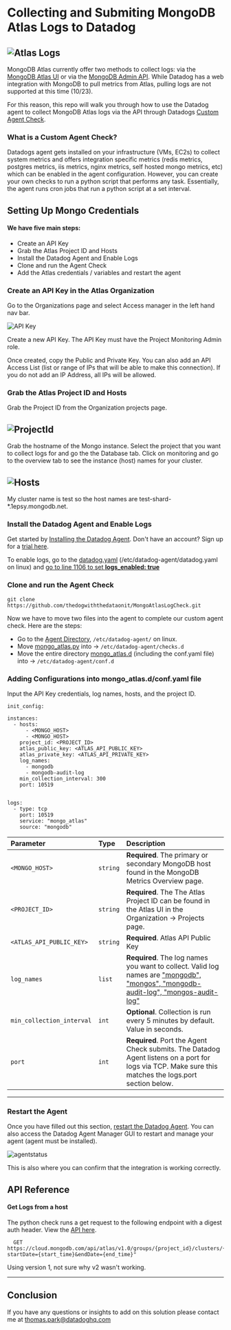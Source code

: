 
# Collecting and Submiting MongoDB Atlas Logs to Datadog
![Atlas Logs](https://p-qkfgo2.t2.n0.cdn.getcloudapp.com/items/p9uYZXQo/fee610bc-86e1-44e5-aaf4-c36cdec5fb5f.jpg?v=adb56fc3106e90c15d9b6695eb4844f9)
---
MongoDB Atlas currently offer two methods to collect logs: via the [MongoDB Atlas UI](https://www.mongodb.com/docs/atlas/mongodb-logs/) or via the [MongoDB Admin API](https://www.mongodb.com/docs/atlas/reference/api-resources-spec/v2/). While Datadog has a web integration with MongoDB to pull metrics from Atlas, pulling logs are not supported at this time (10/23). 

For this reason, this repo will walk you through how to use the Datadog agent to collect MongoDB Atlas logs via the API through Datadogs [Custom Agent Check](https://docs.datadoghq.com/developers/write_agent_check/?tab=agentv6v7).


### What is a Custom Agent Check?
Datadogs agent gets installed on your infrastructure (VMs, EC2s) to collect system metrics and offers integration specific metrics (redis metrics, postgres metrics, iis metrics, nginx metrics, self hosted mongo metrics, etc) which can be enabled in the agent configuration. However, you can create your own checks to run a python script that performs any task. Essentially, the agent runs cron jobs that run a python script at a set interval.

## Setting Up Mongo Credentials

#### We have five main steps:
- Create an API Key
- Grab the Atlas Project ID and Hosts
- Install the Datadog Agent and Enable Logs
- Clone and run the Agent Check
- Add the Atlas credentials / variables and restart the agent

### Create an API Key in the Atlas Organization
Go to the Organizations page and select Access manager in the left hand nav bar.

![API Key](https://p-qkfgo2.t2.n0.cdn.getcloudapp.com/items/GGuy5E1r/59a1c008-e835-4011-812a-3faf0f7767ab.jpg?v=64a657e20bd727ce481edaeeaf32311a)

Create a new API Key. The API Key must have the Project Monitoring Admin role.

Once created, copy the Public and Private Key. You can also add an API Access List (list or range of IPs that will be able to make this connection). If you do not add an IP Address, all IPs will be allowed.

### Grab the Atlas Project ID and Hosts

Grab the Project ID from the Organization projects page.

![ProjectId](https://p-qkfgo2.t2.n0.cdn.getcloudapp.com/items/4guRXZk8/c95af086-dac1-4379-99aa-ea01c552bea5.jpg?source=viewer&v=0ba993e4d828ca733ca8fdf9fe019813)
---
Grab the hostname of the Mongo instance. Select the project that you want to collect logs for and go the the Database tab. Click on monitoring and go to the overview tab to see the instance (host) names for your cluster.

![Hosts](https://p-qkfgo2.t2.n0.cdn.getcloudapp.com/items/p9uYZ6d8/c1fb033c-de4b-486e-83dd-d6d168f988fa.jpg?v=763bc9b0d6ce3fb71348986f2d462452)
---

My cluster name is test so the host names are test-shard-*.1epsy.mongodb.net.


### Install the Datadog Agent and Enable Logs

Get started by [Installing the Datadog Agent](https://docs.datadoghq.com/agent/). Don't have an account? Sign up for a [trial here](https://www.datadoghq.com/free-datadog-trial/).

To enable logs, go to the [datadog.yaml](https://docs.datadoghq.com/agent/configuration/agent-configuration-files/?tab=agentv6v7) (/etc/datadog-agent/datadog.yaml on linux) and [go to line 1106 to set **logs_enabled: true**](https://docs.datadoghq.com/agent/logs/?tab=tailfiles)

### Clone and run the Agent Check

```git clone https://github.com/thedogwiththedataonit/MongoAtlasLogCheck.git```

Now we have to move two files into the agent to complete our custom agent check. Here are the steps:
- Go to the [Agent Directory](https://docs.datadoghq.com/agent/configuration/agent-configuration-files/?tab=agentv6v7#agent-configuration-directory), ```/etc/datadog-agent/``` on linux.
- Move [mongo_atlas.py](https://github.com/thedogwiththedataonit/MongoAtlasLogCollection/blob/main/checks.d/mongo_atlas.py) into -> ```/etc/datadog-agent/checks.d```
- Move the entire directory [mongo_atlas.d](https://github.com/thedogwiththedataonit/MongoAtlasLogCollection/tree/main/conf.d) (including the conf.yaml file) into -> ```/etc/datadog-agent/conf.d```

### Adding Configurations into mongo_atlas.d/conf.yaml file
Input the API Key credentials, log names, hosts, and the project ID.
```
init_config:

instances:
  - hosts:
      - <MONGO_HOST>
      - <MONGO_HOST>
    project_id: <PROJECT_ID>
    atlas_public_key: <ATLAS_API_PUBLIC_KEY>
    atlas_private_key: <ATLAS_API_PRIVATE_KEY>
    log_names:
      - mongodb
      - mongodb-audit-log
    min_collection_interval: 300
    port: 10519
    

logs:
  - type: tcp
    port: 10519
    service: "mongo_atlas"
    source: "mongodb"
```

| Parameter | Type     | Description                |
| :-------- | :------- | :------------------------- |
| `<MONGO_HOST>` | `string` | **Required**. The primary or secondary MongoDB host found in the MongoDB Metrics Overview page. |
| `<PROJECT_ID>` | `string` | **Required**. The The Atlas Project ID can be found in the Atlas UI in the Organization -> Projects page. |
| `<ATLAS_API_PUBLIC_KEY>` | `string` | **Required**. Atlas API Public Key |
| `log_names` | `list` | **Required**. The log names you want to collect. Valid log names are ["mongodb", "mongos", "mongodb-audit-log", "mongos-audit-log"](https://www.mongodb.com/docs/atlas/mongodb-logs/#in-the-download-logs-modal-edit-the-following-fields) |
| `min_collection_interval` | `int` | **Optional**. Collection is run every 5 minutes by default. Value in seconds. |
| `port` | `int` | **Required**. Port the Agent Check submits. The Datadog Agent listens on a port for logs via TCP. Make sure this matches the logs.port section below. |

---
### Restart the Agent
Once you have filled out this section, [restart the Datadog Agent](https://docs.datadoghq.com/agent/configuration/agent-commands/?tab=agentv6v7#restart-the-agent). 
You can also access the Datadog Agent Manager GUI to restart and manage your agent (agent must be installed).

![agentstatus](https://p-qkfgo2.t2.n0.cdn.getcloudapp.com/items/P8uDXQOz/ee67a325-0d64-4895-83ae-3cd7aca1b4e1.jpg?v=8a39510fc8d03fee0f2cb17249b96b05)

This is also where you can confirm that the integration is working correctly.

## API Reference

#### Get Logs from a host
The python check runs a get request to the following endpoint with a digest auth header. View the [API here](https://www.mongodb.com/docs/atlas/reference/api-resources-spec/v2/#tag/Monitoring-and-Logs/operation/getHostLogs).
```http
  GET https://cloud.mongodb.com/api/atlas/v1.0/groups/{project_id}/clusters/{mongodb_host}/logs/{log_name}.gz?startDate={start_time}&endDate={end_time}"
```
Using version 1, not sure why v2 wasn't working.

---

## Conclusion

If you have any questions or insights to add on this solution please contact me at thomas.park@datadoghq.com




